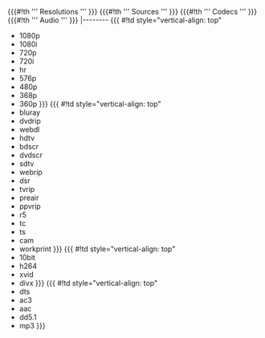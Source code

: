 {{{#!th
''' Resolutions '''
}}}
{{{#!th
''' Sources '''
}}}
{{{#!th
''' Codecs '''
}}}
{{{#!th
''' Audio '''
}}}
|--------
{{{
#!td style="vertical-align: top"
- 1080p
- 1080i
- 720p
- 720i
- hr
- 576p
- 480p
- 368p
- 360p
}}}
{{{
#!td style="vertical-align: top"
- bluray
- dvdrip
- webdl
- hdtv
- bdscr
- dvdscr
- sdtv
- webrip
- dsr
- tvrip
- preair
- ppvrip
- r5
- tc
- ts
- cam
- workprint
}}}
{{{
#!td style="vertical-align: top"
- 10bit
- h264
- xvid
- divx
}}}
{{{
#!td style="vertical-align: top"
- dts
- ac3
- aac
- dd5.1
- mp3
}}}